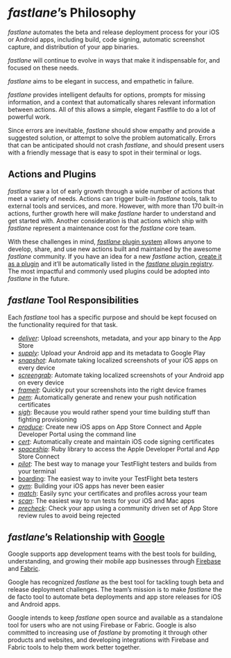 # _fastlane_’s Philosophy

_fastlane_ automates the beta and release deployment process for your iOS or Android apps, including build, code signing, automatic screenshot capture, and distribution of your app binaries.

_fastlane_ will continue to evolve in ways that make it indispensable for, and focused on these needs.

_fastlane_ aims to be elegant in success, and empathetic in failure.

_fastlane_ provides intelligent defaults for options, prompts for missing information, and a context that automatically shares relevant information between actions. All of this allows a simple, elegant Fastfile to do a lot of powerful work.

Since errors are inevitable, _fastlane_ should show empathy and provide a suggested solution, or attempt to solve the problem automatically. Errors that can be anticipated should not crash _fastlane_, and should present users with a friendly message that is easy to spot in their terminal or logs.

## Actions and Plugins

_fastlane_ saw a lot of early growth through a wide number of actions that meet a variety of needs. Actions can trigger built-in _fastlane_ tools, talk to external tools and services, and more. However, with more than 170 built-in actions, further growth here will make _fastlane_ harder to understand and get started with. Another consideration is that actions which ship with _fastlane_ represent a maintenance cost for the _fastlane_ core team.

With these challenges in mind, [_fastlane_ plugin system](https://fabric.io/blog/introducing-fastlane-plugins/) allows anyone to develop, share, and use new actions built and maintained by the awesome _fastlane_ community. If you have an idea for a new _fastlane_ action, [create it as a plugin](https://docs.fastlane.tools/plugins/create-plugin/) and it’ll be automatically listed in the [_fastlane_ plugin registry](https://docs.fastlane.tools/plugins/available-plugins). The most impactful and commonly used plugins could be adopted into _fastlane_ in the future.

## _fastlane_ Tool Responsibilities

Each _fastlane_ tool has a specific purpose and should be kept focused on the functionality required for that task.

* [_deliver_](https://github.com/fastlane/fastlane/tree/master/deliver): Upload screenshots, metadata, and your app binary to the App Store
* [_supply_](https://github.com/fastlane/fastlane/tree/master/supply): Upload your Android app and its metadata to Google Play
* [_snapshot_](https://github.com/fastlane/fastlane/tree/master/snapshot): Automate taking localized screenshots of your iOS apps on every device
* [_screengrab_](https://github.com/fastlane/fastlane/tree/master/screengrab): Automate taking localized screenshots of your Android app on every device
* [_frameit_](https://github.com/fastlane/fastlane/tree/master/frameit): Quickly put your screenshots into the right device frames
* [_pem_](https://github.com/fastlane/fastlane/tree/master/pem): Automatically generate and renew your push notification certificates
* [_sigh_](https://github.com/fastlane/fastlane/tree/master/sigh): Because you would rather spend your time building stuff than fighting provisioning
* [_produce_](https://github.com/fastlane/fastlane/tree/master/produce): Create new iOS apps on App Store Connect and Apple Developer Portal using the command line
* [_cert_](https://github.com/fastlane/fastlane/tree/master/cert): Automatically create and maintain iOS code signing certificates
* [_spaceship_](https://github.com/fastlane/fastlane/tree/master/spaceship): Ruby library to access the Apple Developer Portal and App Store Connect
* [_pilot_](https://github.com/fastlane/fastlane/tree/master/pilot): The best way to manage your TestFlight testers and builds from your terminal
* [boarding](https://github.com/fastlane/boarding): The easiest way to invite your TestFlight beta testers
* [_gym_](https://github.com/fastlane/fastlane/tree/master/gym): Building your iOS apps has never been easier
* [_match_](https://github.com/fastlane/fastlane/tree/master/match): Easily sync your certificates and profiles across your team
* [_scan_](https://github.com/fastlane/fastlane/tree/master/scan): The easiest way to run tests for your iOS and Mac apps
* [_precheck_](https://github.com/fastlane/fastlane/tree/master/precheck): Check your app using a community driven set of App Store review rules to avoid being rejected

## _fastlane_’s Relationship with [Google](https://google.com)

Google supports app development teams with the best tools for building, understanding, and growing their mobile app businesses through [Firebase](https://firebase.google.com) and [Fabric](https://get.fabric.io/).

Google has recognized _fastlane_ as the best tool for tackling tough beta and release deployment challenges. The team’s mission is to make _fastlane_ the de facto tool to automate beta deployments and app store releases for iOS and Android apps.

Google intends to keep _fastlane_ open source and available as a standalone tool for users who are not using Firebase or Fabric. Google is also committed to increasing use of _fastlane_ by promoting it through other products and websites, and developing integrations with Firebase and Fabric tools to help them work better together.
